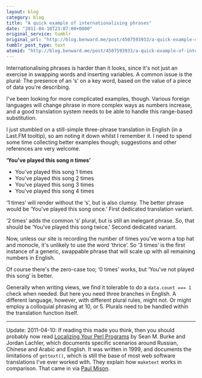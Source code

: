 ```yaml
---
layout: blog
category: blog
title: "A quick example of internationalising phrases"
date: "2011-04-10T23:07:00+0000"
original_service: tumblr
original_url: "http://blog.benward.me/post/4507593933/a-quick-example-of-internationalising-phrases"
tumblr_post_type: text
atomid: "http://blog.benward.me/post/4507593933/a-quick-example-of-internationalising-phrases"
---
```

Internationalising phrases is harder than it looks, since it's not just an exercise in swapping words and inserting variables. A common issue is the plural: The presence of an ‘s’ on a key word, based on the value of a piece of data you're describing.

I've been looking for more complicated examples, though. Various foreign languages will change phrase in more complex ways as numbers increase, and a good translation system needs to be able to handle this range-based substitution.

I just stumbled on a still-simple three-phrase translation in English (in a Last.FM tooltip), so am noting it down whilst I remember it. I need to spend some time collecting better examples though; suggestions and other references are very welcome.

**‘You've played this song <i>n</i> times’**

* You've played this song 1 times
* You've played this song 2 times
* You've played this song 3 times
* You've played this song 4 times

‘1 times’ will render without the ‘s’, but is also clumsy. The better phrase would be ‘You've played this song once.’  First dedicated translation variant.

‘2 times’ adds the common ‘s’ plural, but is still an inelegant phrase. So, that should be ‘You've played this song twice.’ Second dedicated variant.

Now, unless our site is recording the number of times you've worn a top hat and monocle, it's unlikely to use the word ‘thrice’. So ‘3 times’ is the first instance of a generic, swappable phrase that will scale up with all remaining numbers in English.

Of course there's the zero-case too; ‘0 times’ works, but ‘You've not played this song’ is better.

Generally when writing views, we find it tolerable to do a `data.count === 1` check when needed. But here you need three branches in English. A different language, however, with different plural rules, might not. Or might employ a colloquial phrasing at 10, or 5. Plurals need to be handled within the translation function itself.

***

Update: 2011-04-10: If reading this made you think, then you should probably now read [Localizing Your Perl Programs](http://interglacial.com/tpj/13/) by Sean M. Burke and Jordan Lachler, which documents specific scenarios around Russian, Chinese and Arabic and English. It was written in 1999, and documents the limitations of `gettext()`, which is still the base of most web software translations I've ever worked with. They explain how `maketext` works in comparison. That came in via [Paul Mison](http://husk.org/).
